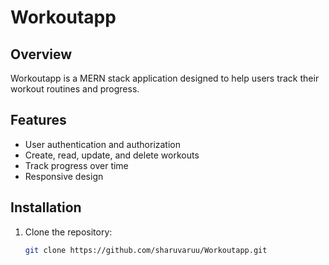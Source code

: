 # Workoutapp

## Overview
Workoutapp is a MERN stack application designed to help users track their workout routines and progress.

## Features
- User authentication and authorization
- Create, read, update, and delete workouts
- Track progress over time
- Responsive design

## Installation
1. Clone the repository:
   ```bash
   git clone https://github.com/sharuvaruu/Workoutapp.git

